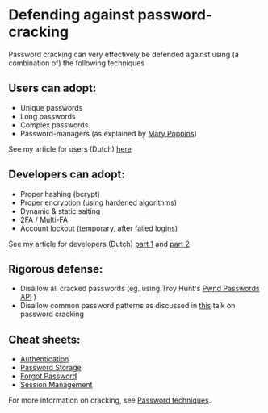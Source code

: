 # Defending against password-cracking

Password cracking can very effectively be defended against using (a combination of) the following techniques

## Users can adopt:
* Unique passwords
* Long passwords
* Complex passwords
* Password-managers (as explained by [Mary Poppins](https://www.youtube.com/watch?v=IgCHcuCw_RQ))

See my article for users (Dutch) [here](../techniques/passwords/blog/part1.md)

## Developers can adopt:
* Proper hashing (bcrypt)
* Proper encryption (using hardened algorithms)
* Dynamic & static salting
* 2FA / Multi-FA
* Account lockout (temporary, after failed logins)

See my article for developers (Dutch) [part 1](../techniques/passwords/blog/part2.md) and [part 2](../techniques/passwords/blog/part1.md)

## Rigorous defense:
* Disallow all cracked passwords (eg. using Troy Hunt's [Pwnd Passwords API](https://haveibeenpwned.com/API/v2) )
* Disallow common password patterns as discussed in [this](https://youtu.be/zUM7i8fsf0g?t=982) talk on password cracking

## Cheat sheets:
* [Authentication](https://www.owasp.org/index.php/Authentication_Cheat_Sheet)
* [Password Storage](https://www.owasp.org/index.php/Password_Storage_Cheat_Sheet)
* [Forgot Password](https://www.owasp.org/index.php/Forgot_Password_Cheat_Sheet)
* [Session Management](https://www.owasp.org/index.php/Session_Management_Cheat_Sheet)



For more information on cracking, see [Password techniques](./techniques/passwords/README.md).
